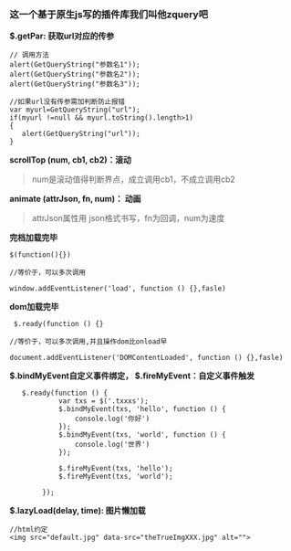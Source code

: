 ### 这一个基于原生js写的插件库我们叫他zquery吧

**$.getPar: 获取url对应的传参**
```
// 调用方法
alert(GetQueryString("参数名1"));
alert(GetQueryString("参数名2"));
alert(GetQueryString("参数名3"));

//如果url没有传参需加判断防止报错
var myurl=GetQueryString("url");
if(myurl !=null && myurl.toString().length>1)
{
   alert(GetQueryString("url"));
}
```
**scrollTop (num, cb1, cb2)：滚动**
> num是滚动值得判断界点，成立调用cb1，不成立调用cb2

**animate (attrJson, fn, num)： 动画**
> attrJson属性用 json格式书写，fn为回调，num为速度


**完档加载完毕**
```
$(function(){})

//等价于，可以多次调用

window.addEventListener('load', function () {},fasle)
```
**dom加载完毕**
```
 $.ready(function () {}
 
//等价于，可以多次调用,并且操作dom比onload早

document.addEventListener('DOMContentLoaded', function () {},fasle)
```

**$.bindMyEvent自定义事件绑定， $.fireMyEvent：自定义事件触发**
```
   $.ready(function () {
            var txs = $('.txxxs');
            $.bindMyEvent(txs, 'hello', function () {
                console.log('你好')
            });
            $.bindMyEvent(txs, 'world', function () {
                console.log('世界')
            });

            $.fireMyEvent(txs, 'hello');
            $.fireMyEvent(txs, 'world');

        });

```
**$.lazyLoad(delay, time): 图片懒加载**
```
//html约定
<img src="default.jpg" data-src="theTrueImgXXX.jpg" alt="">
```

